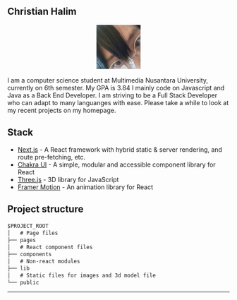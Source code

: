 <!-- ## Tutorial
<a href="https://www.youtube.com/watch?v=bSMZgXzC9AA"><img src="./doc/thumb.png" alt="Takuya" width="500"/></a>
 -->
## Christian Halim
<p align="center">
  <a href="https://www.linkedin.com/in/haneure/"><img src="./doc/instagram.jpg" alt="Takuya" width="100"/></a> </br>
</p>
I am a computer science student at Multimedia Nusantara University, currently on 6th semester. My GPA is 3.84
I mainly code on Javascript and Java as a Back End Developer.
I am striving to be a Full Stack Developer who can adapt to many languanges with ease.
Please take a while to look at my recent projects on my homepage.

## Stack
- [Next.js](https://nextjs.org/) - A React framework with hybrid static & server rendering, and route pre-fetching, etc.
- [Chakra UI](https://chakra-ui.com/) - A simple, modular and accessible component library for React
- [Three.js](https://threejs.org/) - 3D library for JavaScript
- [Framer Motion](https://www.framer.com/motion/) - An animation library for React

## Project structure

```
$PROJECT_ROOT
│   # Page files
├── pages
│   # React component files
├── components
│   # Non-react modules
├── lib
│   # Static files for images and 3d model file
└── public
```
---
